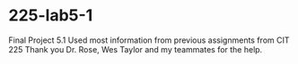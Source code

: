 # 225-lab5-1
Final Project 5.1
Used most information from previous assignments from CIT 225
Thank you Dr. Rose, Wes Taylor and my teammates for the help.
